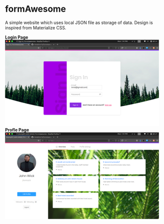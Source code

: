 # formAwesome
A simple website which uses local JSON file as storage of data. Design is inspired from Materialize CSS.

<b> Login Page </b>
<br>
![alt text](https://raw.githubusercontent.com/rishabhm74/formAwesome/master/Screenshot%20from%202020-06-22%2013-41-37.png)
<br>
<b> Profle Page </b>
<br>
![alt text](https://raw.githubusercontent.com/rishabhm74/formAwesome/master/Screenshot%20from%202020-06-22%2013-41-27.png)
  
